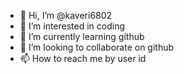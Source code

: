 - 👋 Hi, I’m @kaveri6802
- 👀 I’m interested in coding 
- 🌱 I’m currently learning github
- 💞️ I’m looking to collaborate on github
- 📫 How to reach me by user id

<!---
kaveri6802/kaveri6802 is a ✨ special ✨ repository because its `README.md` (this file) appears on your GitHub profile.
You can click the Preview link to take a look at your changes.
--->
